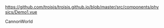https://github.com/troisjs/troisjs.github.io/blob/master/src/components/physics/Demo1.vue


CannonWorld









